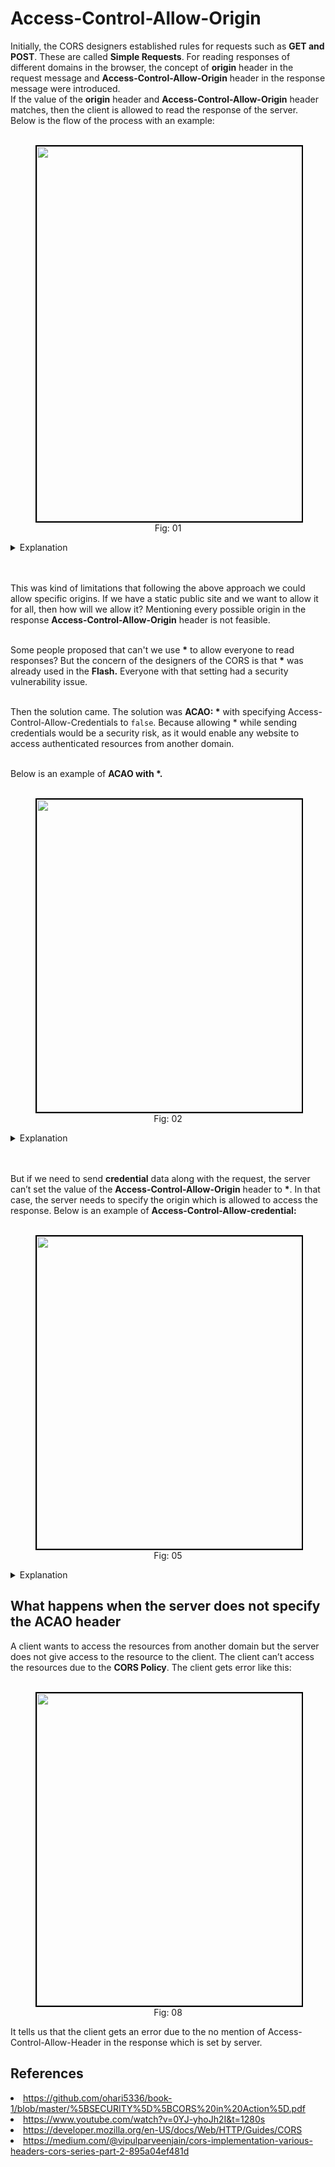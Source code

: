# Access-Control-Allow-Origin

Initially, the CORS designers established rules for requests such as **GET and POST**. These are called **Simple Requests**. For reading responses of different domains in the browser, the concept of **origin** header in the request message and **Access-Control-Allow-Origin** header in the response message were introduced.   
If the value of the **origin** header and  **Access-Control-Allow-Origin** header matches, then the client is allowed to read the response of the server. Below is the flow of the process with an example: 
<br><br>

<figure>
	<div align="center">
	<img src="/data/CORS/assets/image9.png" height="600" width="500" style='border: 2px solid black'></div>
	<figcaption style="text-align: center">Fig: 01</figcaption>  
</figure>

<details> 
<summary>Explanation</summary> 

<li> The client (foo.example.com) makes a GET request to the server (bar.example.com) with the <b>Origin</b>  header in the request message. The value of the <b>Origin</b> header is the client itself (foo.example.com).   
<li> The server receives the request. It processes the request. Then it responds to the client. The response message includes the <b>Access-Control-Allow-Origin</b> header with the value of the origin which is allowed to read the response in the browser. Here the value of the header is similar to the requesting origin (foo.example.com). That means the requesting site is able to read the response in the browser environment. 
</details>  

<br><br>
This was kind of limitations that following the above approach we could allow specific origins. If we have a static public site and we want to allow it for all, then how will we allow it? Mentioning every possible origin in the response **Access-Control-Allow-Origin** header is not feasible.
<br><br>

Some people proposed that can't we use **\*** to allow everyone to read responses? But the concern of the designers of the CORS is that **\*** was already used in the **Flash.** Everyone with that setting had a security vulnerability issue.
<br><br>

Then the solution came. The solution was **ACAO: \*** with specifying Access-Control-Allow-Credentials to <code>false</code>. Because allowing * while sending credentials would be a security risk, as it would enable any website to access authenticated resources from another domain.
<br><br>

Below is an example of **ACAO with \*.** 
<br><br>

<figure>
	<div align="center">
	<img src="/data/CORS/assets/image10.png" height="500" width="500" style='border: 2px solid black'></div>
	<figcaption style="text-align: center">Fig: 02</figcaption>  
</figure>

<details>
<summary>Explanation</summary> 

<li> The client (foo.example) makes a GET request to the server (bar.example.com) with the <b>Origin</b>  header in the request message. The value of the <b>Origin</b> header is the client itself (foo.example.com). The request message can be like this:  
     
<br><br>
<figure>
	<div align="center">
	<img src="/data/CORS/assets/image12.png" height="500" width="700" style='border: 2px solid black'></div>
	<figcaption style="text-align: center">Fig: 03</figcaption>  
</figure>


<li> The server receives the request. It processes the request. Then it responds to the client request. The response message includes the <b>Access-Control-Allow-Origin</b> header with the value of the origin which is allowed to read the response in the browser. Here the value of the header is <code>*</code>. That means any requesting site is able to read the response in their browser environment. The response message can be like this:  
<br><br>

<figure>
	<div align="center">
	<img src="/data/CORS/assets/image11.png" height="500" width="700" style='border: 2px solid black'></div>
	<figcaption style="text-align: center">Fig: 04</figcaption>  
</figure>

</details>

<br><br>
But if we need to send **credential** data along with the request, the server can’t set the value of the **Access-Control-Allow-Origin** header to **\***. In that case, the server needs to specify the origin which is allowed to access the response. Below is an example of **Access-Control-Allow-credential:** 
<br><br>
<figure>
	<div align="center">
	<img src="/data/CORS/assets/image13.png" height="500" width="600" style='border: 2px solid black'></div>
	<figcaption style="text-align: center">Fig: 05</figcaption>  
</figure>

<details>
<summary>Explanation</summary>

<li> The client requests with the cookie header in the request message. The request message can be like this:    

<br><br>
<figure>
	<div align="center">
	<img src="/data/CORS/assets/image14.png" height="500" width="700" style='border: 2px solid black'></div>
	<figcaption style="text-align: center">Fig: 06</figcaption>  
</figure>

<li> The server responds with the headers <code>Access-Control-Allow-Credentials: true</code>. This is crucial because it tells the browser that the server allows credentials (cookies, authorization headers, etc.) to be included in cross-origin requests. The response message can be like this:   
   
<br><br>
<figure>
	<div align="center">
	<img src="/data/CORS/assets/image15.png" height="500" width="700" style='border: 2px solid black'></div>
	<figcaption style="text-align: center">Fig: 07</figcaption>  
</figure>
</details>

## What happens when the server does not specify the ACAO header

A client wants to access the resources from another domain but the server does not give access to the resource to the client. The client can’t access the resources due to the **CORS Policy**. The client gets error like this: 
<br><br>
<figure>
	<div align="center">
	<img src="/data/CORS/assets/image8.png" height="500" width="1000" style='border: 2px solid black'></div>
	<figcaption style="text-align: center">Fig: 08</figcaption>  
</figure>  

It tells us that the client gets an error due to the no mention of Access-Control-Allow-Header in the response which is set by server. 

## References
<li><a href=
'https://github.com/ohari5336/book-1/blob/master/%5BSECURITY%5D%5BCORS%20in%20Action%5D.pdf'>https://github.com/ohari5336/book-1/blob/master/%5BSECURITY%5D%5BCORS%20in%20Action%5D.pdf</a></li>
<li><a href="https://www.youtube.com/watch?v=0YJ-yhoJh2I&t=1280s">https://www.youtube.com/watch?v=0YJ-yhoJh2I&t=1280s</a> </li> 
<li><a href='https://developer.mozilla.org/en-US/docs/Web/HTTP/Guides/CORS'>https://developer.mozilla.org/en-US/docs/Web/HTTP/Guides/CORS</a>
<li><a href='https://medium.com/@vipulparveenjain/cors-implementation-various-headers-cors-series-part-2-895a04ef481d'>https://medium.com/@vipulparveenjain/cors-implementation-various-headers-cors-series-part-2-895a04ef481d</a>